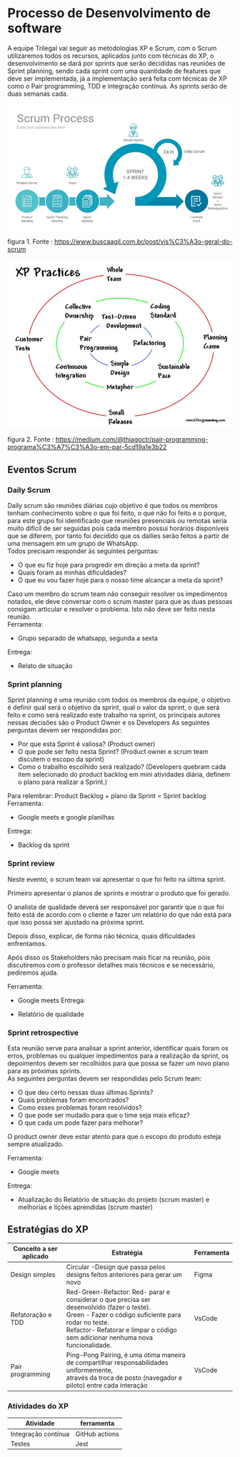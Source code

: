 # Processo de Desenvolvimento de software

A equipe Trilegal vai seguir as metodologias XP e Scrum, com o Scrum utilizaremos todos os recursos, aplicados junto com técnicas do XP, o desenvolvimento se dará por sprints que serão decididas nas reuniões de Sprint planning, sendo cada sprint com uma quantidade de features que deve ser implementada, já a implementação será feita com técnicas de XP como o Pair programming, TDD e integração contínua. As sprints serão de duas semanas cada.</br>

![Scrum](imagens/013-Scrum-Process.jpg)

figura 1. Fonte : https://www.buscaagil.com.br/post/vis%C3%A3o-geral-do-scrum

![XP](imagens/XP.jpg)

figura 2. Fonte : https://medium.com/@thiagoctr/pair-programming-programa%C3%A7%C3%A3o-em-par-5cd19a1e3b22



## Eventos Scrum

### Daily Scrum

Daily scrum são reuniões diárias cujo objetivo é que todos os membros tenham conhecimento sobre o que foi feito, o que não foi feito e o porque, para este grupo foi identificado que reuniões presenciais ou remotas seria muito difícil de ser seguidas pois cada membro possui horários disponíveis que se diferem, por tanto foi decidido que os dailies serão feitos a partir de uma mensagem em um grupo de WhatsApp.</br>
Todos precisam responder às seguintes perguntas:</br>

- O que eu fiz hoje para progredir em direção a meta da sprint?
- Quais foram as minhas dificuldades?
- O que eu vou fazer hoje para o nosso time alcançar a meta da sprint?

Caso um membro do scrum team não conseguir resolver os impedimentos notados, ele deve conversar com o scrum master para que as duas pessoas consigam articular e resolver o problema. Isto não deve ser feito nesta reunião.</br>
Ferramenta:
- Grupo separado de whatsapp, segunda a sexta

Entrega:
- Relato de situação

### Sprint planning

Sprint planning é uma reunião com todos os membros da equipe, o objetivo é definir qual será o objetivo da sprint, qual o valor da sprint, o que será feito e como será realizado este trabalho na sprint, os principais autores nessas decisões são o Product Owner e os Developers
As seguintes perguntas devem ser respondidas por:</br>

- Por que esta Sprint é valiosa? (Product owner)
- O que pode ser feito nesta Sprint? (Product owner e scrum team discutem o escopo da sprint)
- Como o trabalho escolhido será realizado? (Developers quebram cada item selecionado do product backlog em mini atividades diária, definem o plano para realizar a Sprint.)

Para relembrar: Product Backlog + plano da Sprint = Sprint backlog</br>
Ferramenta:

- Google meets e google planilhas

Entrega:

- Backlog da sprint

### Sprint review

Neste evento,  o scrum team vai apresentar o que foi feito na última sprint.</br>

Primeiro apresentar o planos de sprints e mostrar o produto que foi gerado.</br>

O analista de qualidade deverá ser responsável por garantir que o que foi feito está de acordo com o cliente e fazer um relatório do que não está para que isso possa ser ajustado na próxima sprint.</br>

Depois disso, explicar, de forma não técnica, quais dificuldades enfrentamos.</br>

Após disso os Stakeholders não precisam mais ficar na reunião, pois discutiremos com o professor detalhes mais técnicos e se necessário, pediremos ajuda.</br>

Ferramenta:

- Google meets
Entrega:

- Relatório de qualidade

### Sprint retrospective

Esta reunião serve para analisar a sprint anterior, identificar quais foram os erros, problemas ou qualquer impedimentos para a realização da sprint, os depoimentos devem ser recolhidos para que possa se fazer um novo plano para as próximas sprints.</br>
As seguintes perguntas devem ser respondidas pelo Scrum team: 

- O que deu certo nessas duas últimas Sprints?
- Quais problemas foram encontrados?
- Como esses problemas foram resolvidos?
- O que pode ser mudado para que o time seja mais eficaz?
- O que cada um pode fazer para melhorar?

O product owner deve estar atento para que o escopo do produto esteja sempre atualizado.</br>

Ferramenta:

- Google meets

Entrega:

- Atualização do Relatório de situação do projeto (scrum master) e melhorias e lições aprendidas (scrum master)

## Estratégias do XP

| Conceito a ser aplicado | Estratégia                                                                                                                                                                                                                                  | Ferramenta |
|-------------------------|---------------------------------------------------------------------------------------------------------------------------------------------------------------------------------------------------------------------------------------------|------------|
| Design simples          | Circular -Design que passa pelos designs feitos anteriores para gerar um novo                                                                                                                                                               | Figma      |
| Refatoração e TDD       | Red-Green-Refactor: Red- parar e considerar o que precisa ser desenvolvido (fazer o teste).<br> Green - Fazer o código suficiente para rodar no teste. <br>Refactor- Refatorar e limpar o código sem adicionar nenhuma nova funcionalidade. | VsCode     |
| Pair programming        | Ping-Pong Pairing, é uma ótima maneira de compartilhar responsabilidades uniformemente,<br>através da troca de posto (navegador e piloto) entre cada interação                                                                              | VsCode     |

### Atividades do XP
| Atividade           | ferramenta     |
|---------------------|----------------|
| Integração contínua | GitHub actions |
| Testes              | Jest           |
